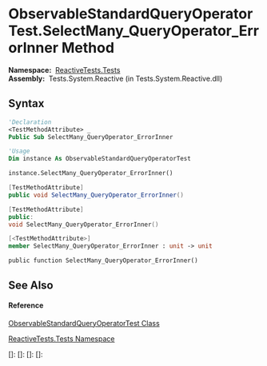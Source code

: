 # ObservableStandardQueryOperatorTest.SelectMany\_QueryOperator\_ErrorInner Method

**Namespace:**  [ReactiveTests.Tests](ReactiveTests.Tests\ReactiveTests.Tests.md)  
**Assembly:**  Tests.System.Reactive (in Tests.System.Reactive.dll)

## Syntax

```vb
'Declaration
<TestMethodAttribute> _
Public Sub SelectMany_QueryOperator_ErrorInner
```

```vb
'Usage
Dim instance As ObservableStandardQueryOperatorTest

instance.SelectMany_QueryOperator_ErrorInner()
```

```csharp
[TestMethodAttribute]
public void SelectMany_QueryOperator_ErrorInner()
```

```c++
[TestMethodAttribute]
public:
void SelectMany_QueryOperator_ErrorInner()
```

```fsharp
[<TestMethodAttribute>]
member SelectMany_QueryOperator_ErrorInner : unit -> unit 
```

```jscript
public function SelectMany_QueryOperator_ErrorInner()
```

## See Also

#### Reference

[ObservableStandardQueryOperatorTest Class](ObservableStandardQueryOperatorTest\ObservableStandardQueryOperatorTest.md)

[ReactiveTests.Tests Namespace](ReactiveTests.Tests\ReactiveTests.Tests.md)

[]: 
[]: 
[]: 
[]: 